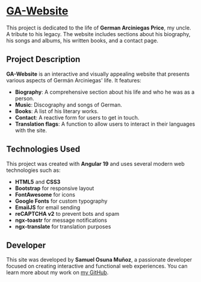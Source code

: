 # [GA-Website](https://germanarciniegas.life/)

This project is dedicated to the life of **German Arciniegas Price**, my uncle. A tribute to his legacy. The website includes sections about his biography, his songs and albums, his written books, and a contact page.

## Project Description

**GA-Website** is an interactive and visually appealing website that presents various aspects of Germán Arciniegas' life. It features:

- **Biography**: A comprehensive section about his life and who he was as a person.
- **Music**: Discography and songs of German.
- **Books**: A list of his literary works.
- **Contact**: A reactive form for users to get in touch.
- **Translation flags**: A function to allow users to interact in their languages with the site.

## Technologies Used

This project was created with **Angular 19** and uses several modern web technologies such as:

- **HTML5** and **CSS3**
- **Bootstrap** for responsive layout
- **FontAwesome** for icons
- **Google Fonts** for custom typography
- **EmailJS** for email sending
- **reCAPTCHA v2** to prevent bots and spam
- **ngx-toastr** for message notifications
- **ngx-translate** for translation purposes

## Developer

This site was developed by **Samuel Osuna Muñoz**, a passionate developer focused on creating interactive and functional web experiences. You can learn more about my work on [my GitHub](https://github.com/xSam08).
